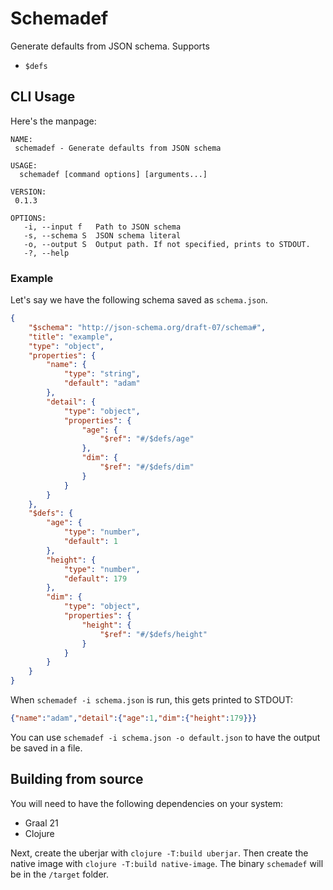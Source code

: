 # Schemadef
Generate defaults from JSON schema. Supports
- `$defs`


## CLI Usage 
Here's the manpage:
```
NAME:
 schemadef - Generate defaults from JSON schema

USAGE:
  schemadef [command options] [arguments...]

VERSION:
 0.1.3

OPTIONS:
   -i, --input f   Path to JSON schema
   -s, --schema S  JSON schema literal
   -o, --output S  Output path. If not specified, prints to STDOUT.
   -?, --help
```

### Example 
Let's say we have the following schema saved as `schema.json`.

```json
{
    "$schema": "http://json-schema.org/draft-07/schema#",
    "title": "example",
    "type": "object",
    "properties": {
        "name": {
            "type": "string",
            "default": "adam"
        },
        "detail": {
            "type": "object",
            "properties": {
                "age": {
                    "$ref": "#/$defs/age"
                },
                "dim": {
                    "$ref": "#/$defs/dim"
                }
            }
        }
    },
    "$defs": {
        "age": {
            "type": "number",
            "default": 1
        },
        "height": {
            "type": "number",
            "default": 179
        },
        "dim": {
            "type": "object",
            "properties": {
                "height": {
                    "$ref": "#/$defs/height"
                }
            }
        }
    }
}
```

When `schemadef -i schema.json` is run, this gets printed to STDOUT: 
```json
{"name":"adam","detail":{"age":1,"dim":{"height":179}}}
```

You can use `schemadef -i schema.json -o default.json` to have the output be saved in a file.

## Building from source
You will need to have the following dependencies on your system:
- Graal 21
- Clojure

Next, create the uberjar with `clojure -T:build uberjar`. Then create the native image with `clojure -T:build native-image`. The binary `schemadef` will be in the `/target` folder.

